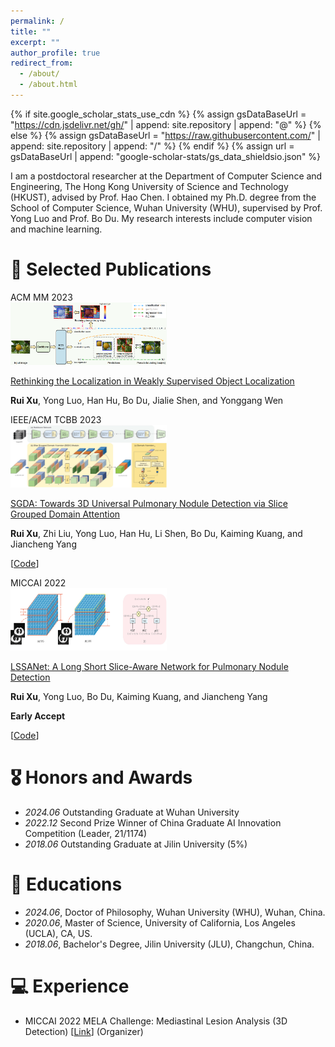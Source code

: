 ```yaml
---
permalink: /
title: ""
excerpt: ""
author_profile: true
redirect_from: 
  - /about/
  - /about.html
---
```


{% if site.google_scholar_stats_use_cdn %}
{% assign gsDataBaseUrl = "https://cdn.jsdelivr.net/gh/" | append: site.repository | append: "@" %}
{% else %}
{% assign gsDataBaseUrl = "https://raw.githubusercontent.com/" | append: site.repository | append: "/" %}
{% endif %}
{% assign url = gsDataBaseUrl | append: "google-scholar-stats/gs_data_shieldsio.json" %}

<span class='anchor' id='about-me'></span>

I am a postdoctoral researcher at the Department of Computer Science and Engineering, The Hong Kong University of Science and Technology (HKUST), advised by Prof. Hao Chen. I obtained my Ph.D. degree from the School of Computer Science, Wuhan University (WHU), supervised by Prof. Yong Luo and Prof. Bo Du. My research interests include computer vision and machine learning.


<!--# 🔥 News
- *2022.02*: &nbsp;🎉🎉 Lorem ipsum dolor sit amet, consectetur adipiscing elit. Vivamus ornare aliquet ipsum, ac tempus justo dapibus sit amet. 
- *2022.02*: &nbsp;🎉🎉 Lorem ipsum dolor sit amet, consectetur adipiscing elit. Vivamus ornare aliquet ipsum, ac tempus justo dapibus sit amet. -->

# 📝 Selected Publications 

<div class='paper-box'><div class='paper-box-image'><div><div class="badge">ACM MM 2023</div><img src='images/WEND.png' alt="sym" style="width: 250px; height: 100px; object-fit: fill;"></div></div>
<div class='paper-box-text' markdown="1">

[Rethinking the Localization in Weakly Supervised Object Localization](https://arxiv.org/abs/2308.06161)

**Rui Xu**, Yong Luo, Han Hu, Bo Du, Jialie Shen, and Yonggang Wen

<!--[**Project**](https://scholar.google.com/citations?view_op=view_citation&hl=zh-CN&user=DhtAFkwAAAAJ&citation_for_view=DhtAFkwAAAAJ:ALROH1vI_8AC) <strong><span class='show_paper_citations' data='DhtAFkwAAAAJ:ALROH1vI_8AC'></span></strong>
- Lorem ipsum dolor sit amet, consectetur adipiscing elit. Vivamus ornare aliquet ipsum, ac tempus justo dapibus sit amet.--> 
</div>
</div>

<div class='paper-box'><div class='paper-box-image'><div><div class="badge">IEEE/ACM TCBB 2023</div><img src='images/SGDA.png' alt="sym" style="width: 250px; height: 100px; object-fit: fill;"></div></div>
<div class='paper-box-text' markdown="1">

[SGDA: Towards 3D Universal Pulmonary Nodule Detection via Slice Grouped Domain Attention](https://arxiv.org/abs/2303.03625)

**Rui Xu**, Zhi Liu, Yong Luo, Han Hu, Li Shen, Bo Du, Kaiming Kuang, and Jiancheng Yang

[[Code](https://github.com/Ruixxxx/SGDA)]
 
</div>
</div>

<div class='paper-box'><div class='paper-box-image'><div><div class="badge">MICCAI 2022</div><img src='images/LSSANet.png' alt="sym" style="width: 250px; height: 100px; object-fit: fill;"></div></div>
<div class='paper-box-text' markdown="1">

[LSSANet: A Long Short Slice-Aware Network for Pulmonary Nodule Detection](https://arxiv.org/abs/2208.02122)

**Rui Xu**, Yong Luo, Bo Du, Kaiming Kuang, and Jiancheng Yang

**Early Accept**

[[Code](https://github.com/Ruixxxx/LSSANet)]
 
</div>
</div>

<!--- [Lorem ipsum dolor sit amet, consectetur adipiscing elit. Vivamus ornare aliquet ipsum, ac tempus justo dapibus sit amet](https://github.com), A, B, C, **CVPR 2020**--> 

# 🎖 Honors and Awards
- *2024.06* Outstanding Graduate at Wuhan University
- *2022.12* Second Prize Winner of China Graduate AI Innovation Competition (Leader, 21/1174)
- *2018.06* Outstanding Graduate at Jilin University (5%)

# 📖 Educations
- *2024.06*, Doctor of Philosophy, Wuhan University (WHU), Wuhan, China. 
- *2020.06*, Master of Science, University of California, Los Angeles (UCLA), CA, US.
- *2018.06*, Bachelor's Degree, Jilin University (JLU), Changchun, China.

<!--# 💬 Invited Talks
- *2021.06*, Lorem ipsum dolor sit amet, consectetur adipiscing elit. Vivamus ornare aliquet ipsum, ac tempus justo dapibus sit amet. 
- *2021.03*, Lorem ipsum dolor sit amet, consectetur adipiscing elit. Vivamus ornare aliquet ipsum, ac tempus justo dapibus sit amet.  \| [\[video\]](https://github.com/)-->

# 💻 Experience
- MICCAI 2022 MELA Challenge: Mediastinal Lesion Analysis (3D Detection) [[Link](https://mela.grand-challenge.org/)] (Organizer)
